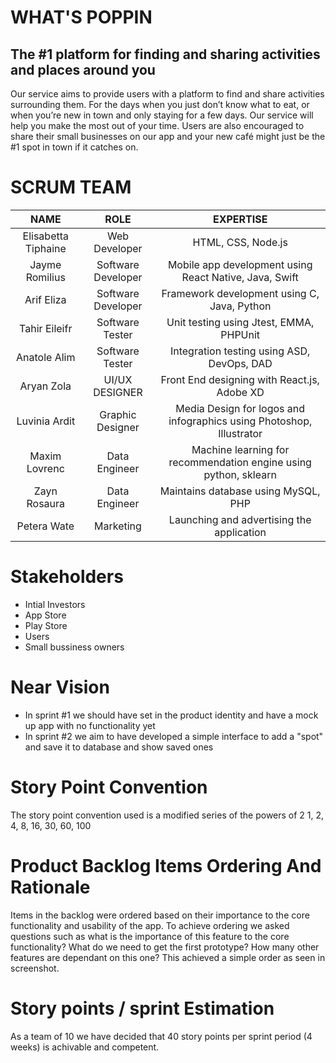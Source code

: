 
# WHAT'S POPPIN
## The #1 platform for finding and sharing activities and places around you

Our service aims to provide users with a platform to find and share activities surrounding them. For the days when you just don’t know what to eat, or when you’re new in town and only staying for a few days. Our service will help you make the most out of your time. Users are also encouraged to share their small businesses on our app and your new café might just be the #1 spot in town if it catches on.


# SCRUM TEAM
|         NAME        |        ROLE        |                               EXPERTISE                              |
|:-------------------:|:------------------:|:--------------------------------------------------------------------:|
| Elisabetta Tiphaine | Web Developer      | HTML, CSS, Node.js                                                   |
| Jayme Romilius      | Software Developer | Mobile app development using React Native, Java, Swift               |
| Arif Eliza          | Software Developer | Framework development using C, Java, Python                          |
| Tahir Eileifr       | Software Tester    | Unit testing using Jtest, EMMA, PHPUnit                              |
| Anatole Alim        | Software Tester    | Integration testing using ASD, DevOps, DAD                           |
| Aryan Zola          | UI/UX DESIGNER     | Front End designing with React.js, Adobe XD                          |
| Luvinia Ardit       | Graphic Designer   | Media Design for logos and infographics using Photoshop, Illustrator |
| Maxim Lovrenc       | Data Engineer      | Machine learning for recommendation engine using python, sklearn     |
| Zayn Rosaura        | Data Engineer      | Maintains database using MySQL, PHP                                  |
| Petera Wate         | Marketing          | Launching and advertising the application                            |


# Stakeholders
* Intial Investors
* App Store
* Play Store
* Users
* Small bussiness owners

# Near Vision
* In sprint #1 we should have set in the product identity and have a mock up app with no functionality yet
* In sprint #2 we aim to have developed a simple interface to add a "spot" and save it to database and show saved ones

# Story Point Convention
The story point convention used is a modified series of the powers of 2 
1, 2, 4, 8, 16, 30, 60, 100

# Product Backlog Items Ordering And Rationale
Items in the backlog were ordered based on their importance to the core functionality and usability of the app. To achieve ordering we asked questions such as what is the importance of this feature to the core functionality? What do we need to get the first prototype? How many other features are dependant on this one? This achieved a simple order as seen in screenshot.

# Story points / sprint Estimation
As a team of 10 we have decided that 40 story points per sprint period (4 weeks) is achivable and competent.












